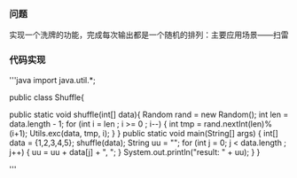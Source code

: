 ### 问题
实现一个洗牌的功能，完成每次输出都是一个随机的排列：主要应用场景——扫雷

### 代码实现

'''java
import java.util.*;

public class Shuffle{

public static void shuffle(int[] data){
    Random rand = new Random();
    int len = data.length - 1;
    for (int i = len ; i >= 0 ; i--) {
        int tmp = rand.nextInt(len)%(i+1);
        Utils.exc(data, tmp, i);
    }
}
	public static void main(String[] args) {
        int[] data = {1,2,3,4,5};
        shuffle(data);
        String uu = "";
        for (int j = 0; j < data.length ; j++) {
            uu = uu + data[j] + ", ";
        }
		System.out.println("result: " + uu);
	}
}

'''